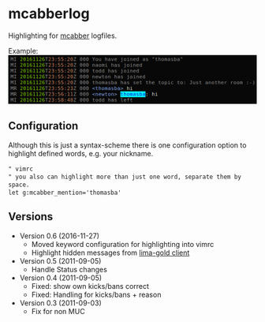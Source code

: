 # mcabberlog

Highlighting for [mcabber](https://mcabber.com/) logfiles.

Example:
![screenshot](docs/screenshot.png)

## Configuration

Although this is just a syntax-scheme there is one configuration option to
highlight defined words, e.g. your nickname.

```vim
" vimrc
" you also can highlight more than just one word, separate them by space.
let g:mcabber_mention='thomasba'
```

## Versions

- Version 0.6 (2016-11-27)
	- Moved keyword configuration for highlighting into vimrc
	- Highlight hidden messages from [lima-gold client](https://github.com/hackyourlife/lima-gold)
- Version 0.5 (2011-09-05)
	- Handle Status changes
- Version 0.4 (2011-09-05)
	- Fixed: show own kicks/bans correct
	- Fixed: Handling for kicks/bans + reason
- Version 0.3 (2011-09-03)
	- Fix for non MUC

